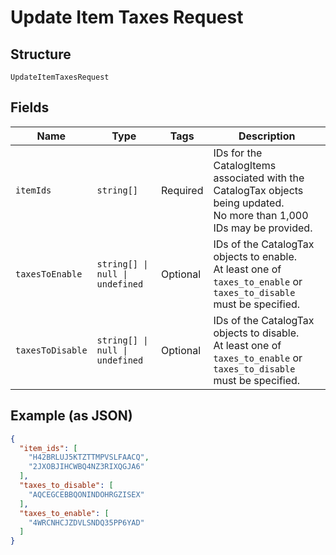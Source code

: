 <!-- Optimized: 2025-10-06 -->
<!-- RPM: 1.6.2.1.1.6.2.1_update-item-taxes-request_20251006 -->
<!-- Session: E2E RPM DNA Application -->
<!-- AOM: RND (Reggie & Dro) -->
<!-- COI: TECHNOLOGY -->
<!-- RPM: HIGH -->
<!-- ACTION: BUILD -->

# Update Item Taxes Request

## Structure

`UpdateItemTaxesRequest`

## Fields

| Name | Type | Tags | Description |
|  --- | --- | --- | --- |
| `itemIds` | `string[]` | Required | IDs for the CatalogItems associated with the CatalogTax objects being updated.<br>No more than 1,000 IDs may be provided. |
| `taxesToEnable` | `string[] \| null \| undefined` | Optional | IDs of the CatalogTax objects to enable.<br>At least one of `taxes_to_enable` or `taxes_to_disable` must be specified. |
| `taxesToDisable` | `string[] \| null \| undefined` | Optional | IDs of the CatalogTax objects to disable.<br>At least one of `taxes_to_enable` or `taxes_to_disable` must be specified. |

## Example (as JSON)

```json
{
  "item_ids": [
    "H42BRLUJ5KTZTTMPVSLFAACQ",
    "2JXOBJIHCWBQ4NZ3RIXQGJA6"
  ],
  "taxes_to_disable": [
    "AQCEGCEBBQONINDOHRGZISEX"
  ],
  "taxes_to_enable": [
    "4WRCNHCJZDVLSNDQ35PP6YAD"
  ]
}
```
